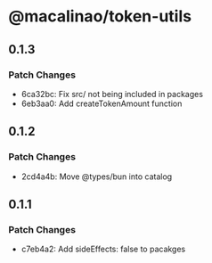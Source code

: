 # @macalinao/token-utils

## 0.1.3

### Patch Changes

- 6ca32bc: Fix src/ not being included in packages
- 6eb3aa0: Add createTokenAmount function

## 0.1.2

### Patch Changes

- 2cd4a4b: Move @types/bun into catalog

## 0.1.1

### Patch Changes

- c7eb4a2: Add sideEffects: false to pacakges
